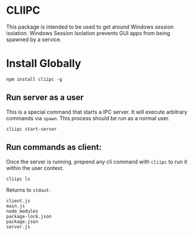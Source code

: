 # CLIIPC

This package is intended to be used to get around Windows session isolation. Windows Session Isolation prevents GUI apps from being spawned by a service.

# Install Globally

```
npm install cliipc -g
```

## Run server as a user

This is a special command that starts a IPC server. It will execute arbitrary commands via `spawn`. This process should be run as a normal user.

```
cliipc start-server
```

## Run commands as client:

Once the server is running, prepend any cli command with `cliipc` to run it within the user context.

```
cliipc ls
```

Returns to `stdout`:

```
client.js
main.js
node_modules
package-lock.json
package.json
server.js
```
